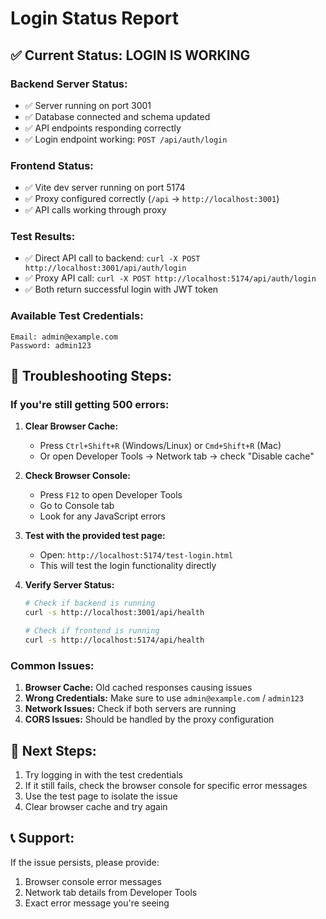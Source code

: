 # Login Status Report

## ✅ **Current Status: LOGIN IS WORKING**

### **Backend Server Status:**
- ✅ Server running on port 3001
- ✅ Database connected and schema updated
- ✅ API endpoints responding correctly
- ✅ Login endpoint working: `POST /api/auth/login`

### **Frontend Status:**
- ✅ Vite dev server running on port 5174
- ✅ Proxy configured correctly (`/api` → `http://localhost:3001`)
- ✅ API calls working through proxy

### **Test Results:**
- ✅ Direct API call to backend: `curl -X POST http://localhost:3001/api/auth/login`
- ✅ Proxy API call: `curl -X POST http://localhost:5174/api/auth/login`
- ✅ Both return successful login with JWT token

### **Available Test Credentials:**
```
Email: admin@example.com
Password: admin123
```

## 🔧 **Troubleshooting Steps:**

### **If you're still getting 500 errors:**

1. **Clear Browser Cache:**
   - Press `Ctrl+Shift+R` (Windows/Linux) or `Cmd+Shift+R` (Mac)
   - Or open Developer Tools → Network tab → check "Disable cache"

2. **Check Browser Console:**
   - Press `F12` to open Developer Tools
   - Go to Console tab
   - Look for any JavaScript errors

3. **Test with the provided test page:**
   - Open: `http://localhost:5174/test-login.html`
   - This will test the login functionality directly

4. **Verify Server Status:**
   ```bash
   # Check if backend is running
   curl -s http://localhost:3001/api/health
   
   # Check if frontend is running
   curl -s http://localhost:5174/api/health
   ```

### **Common Issues:**

1. **Browser Cache:** Old cached responses causing issues
2. **Wrong Credentials:** Make sure to use `admin@example.com` / `admin123`
3. **Network Issues:** Check if both servers are running
4. **CORS Issues:** Should be handled by the proxy configuration

## 🚀 **Next Steps:**

1. Try logging in with the test credentials
2. If it still fails, check the browser console for specific error messages
3. Use the test page to isolate the issue
4. Clear browser cache and try again

## 📞 **Support:**

If the issue persists, please provide:
1. Browser console error messages
2. Network tab details from Developer Tools
3. Exact error message you're seeing 